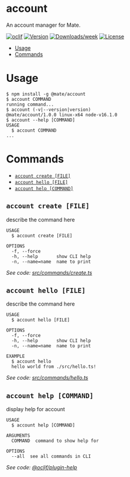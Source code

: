 account
=======

An account manager for Mate.

[![oclif](https://img.shields.io/badge/cli-oclif-brightgreen.svg)](https://oclif.io)
[![Version](https://img.shields.io/npm/v/account.svg)](https://npmjs.org/package/account)
[![Downloads/week](https://img.shields.io/npm/dw/account.svg)](https://npmjs.org/package/account)
[![License](https://img.shields.io/npm/l/account.svg)](https://github.com/emadridm/account/blob/master/package.json)

<!-- toc -->
* [Usage](#usage)
* [Commands](#commands)
<!-- tocstop -->
# Usage
<!-- usage -->
```sh-session
$ npm install -g @mate/account
$ account COMMAND
running command...
$ account (-v|--version|version)
@mate/account/1.0.0 linux-x64 node-v16.1.0
$ account --help [COMMAND]
USAGE
  $ account COMMAND
...
```
<!-- usagestop -->
# Commands
<!-- commands -->
* [`account create [FILE]`](#account-create-file)
* [`account hello [FILE]`](#account-hello-file)
* [`account help [COMMAND]`](#account-help-command)

## `account create [FILE]`

describe the command here

```
USAGE
  $ account create [FILE]

OPTIONS
  -f, --force
  -h, --help       show CLI help
  -n, --name=name  name to print
```

_See code: [src/commands/create.ts](https://github.com/emadridm/account/blob/v1.0.0/src/commands/create.ts)_

## `account hello [FILE]`

describe the command here

```
USAGE
  $ account hello [FILE]

OPTIONS
  -f, --force
  -h, --help       show CLI help
  -n, --name=name  name to print

EXAMPLE
  $ account hello
  hello world from ./src/hello.ts!
```

_See code: [src/commands/hello.ts](https://github.com/emadridm/account/blob/v1.0.0/src/commands/hello.ts)_

## `account help [COMMAND]`

display help for account

```
USAGE
  $ account help [COMMAND]

ARGUMENTS
  COMMAND  command to show help for

OPTIONS
  --all  see all commands in CLI
```

_See code: [@oclif/plugin-help](https://github.com/oclif/plugin-help/blob/v3.2.2/src/commands/help.ts)_
<!-- commandsstop -->
